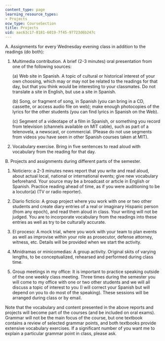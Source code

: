 ```yaml
---
content_type: page
learning_resource_types:
- Projects
ocw_type: CourseSection
title: Projects
uid: aac63c17-8181-6019-7f45-97723d6b247c
---
```


A. Assignments for every Wednesday evening class in addition to the readings (do both):

1.  Multimedia contribution. A brief (2-3 minutes) oral presentation from one of the following sources:  
      
    (a) Web site in Spanish. A topic of cultural or historical interest of your own choosing, which may or may not be related to the readings for that day, but that you think would be interesting to your classmates. Do not translate a site in English, but use a site in Spanish.  
      
    (b) Song, or fragment of song, in Spanish (you can bring in a CD, cassette, or access audio file on web); make enough photocopies of the lyrics for the other students (you can find lyrics in Spanish on the Web).  
      
    (c) Segment of a videotape of a film in Spanish, or something you record from television (channels available on MIT cable), such as part of a telenovela, a newscast, or commercial. (Please do not use segments from videos you have seen in other Spanish courses taken at MIT).  
      
    
2.  Vocabulary exercise. Bring in five sentences to read aloud with vocabulary from the reading for that day.

B. Projects and assignments during different parts of the semester.

1.  Noticiero: a 2-3 minutes news report that you write and read aloud, about actual local, national or international events; give new vocabulary beforehand. Your source may be a broadcast or article in English or Spanish. Practice reading ahead of time, as if you were auditioning to be a locutor(a) (TV or radio reporter).  
      
    
2.  Diario ficticio: A group project where you work with one or two other students and create diary entries of a real or imaginary Hispanic person (from any epoch), and read them aloud in class. Your writing will not be judged. You are to incorporate vocabulary from the readings into these entries as well as try to be culturally accurate.  
      
    
3.  El proceso: A mock trial, where you work with your team to plan events as well as improvise within your role as prosecutor, defense attorney, witness, etc. Details will be provided when we start the activity.  
      
    
4.  Minidramas or minicomedias: A group activity. Original skits of varying lengths, to be conceptualized, rehearsed and performed during class time.  
      
    
5.  Group meetings in my office: It is important to practice speaking outside of the one weekly class meeting. Three times during the semester you will come to my office with one or two other students and we will all discuss a topic of interest to you (I will correct your Spanish but will depend on you to do most of the speaking). These sessions will be arranged during class or by email.

Note that the vocabulary and content presented in the above reports and projects will become part of the courses (and be included on oral exams). Grammar will not be the main focus of the course, but one textbook contains a review of selected grammar points, and both textbooks provide extensive vocabulary exercises. If a significant number of you want me to explain a particular grammar point in class, please ask.